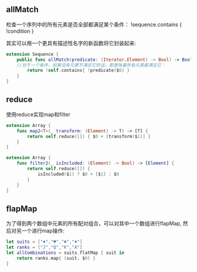 ## allMatch

检查一个序列中的所有元素是否全部都满足某个条件：
!sequence.contains { !condition }

其实可以用一个更具有描述性名字的新函数将它封装起来:    
```swift
extension Sequence {
	public func allMatch(predicate: (Iterator.Element) -> Bool) -> Bool {
    //对于一个条件，如果没有元素不满足它的话，那意味着所有元素都满足它：
		return !self.contains{ !predicate($0) }
	}
}
```
## reduce
使用reduce实现map和filter
```swift
extension Array {
	func map2<T>(_ transform: (Element) -> T) -> [T] {
		return self.reduce([]) { $0 + [transform($1)] }
	}
}
```
```swift
extension Array {
	func filter2(_ isIncluded: (Element) -> Bool) -> [Element] {
		return self.reduce([]) {
			isIncluded($1) ? $0 + [$1] : $0
		}
	}
}
```
## flapMap
为了得到两个数组中元素的所有配对组合，可以对其中一个数组进行flapMap,
然后对另一个进行map操作:
```swift
let suits = ["♠︎","♥︎","♣︎","♦︎"]
let ranks = ["J","Q","K","A"]
let allCombinations = suits.flatMap { suit in
	return ranks.map{ (suit, $0) }
}
```
